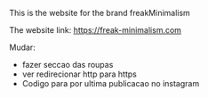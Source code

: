 This is the website for the brand freakMinimalism

The website link: https://freak-minimalism.com


Mudar:

  - fazer seccao das roupas
  - ver redirecionar http para https
  - Codigo para por ultima publicacao no instagram

